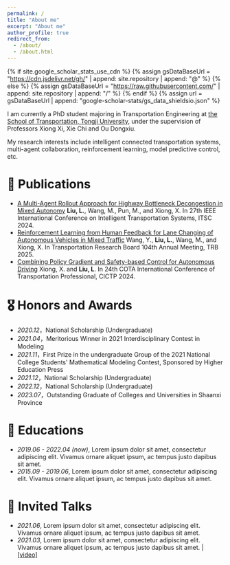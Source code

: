 ```yaml
---
permalink: /
title: "About me"
excerpt: "About me"
author_profile: true
redirect_from: 
  - /about/
  - /about.html
---
```


{% if site.google_scholar_stats_use_cdn %}
{% assign gsDataBaseUrl = "https://cdn.jsdelivr.net/gh/" | append: site.repository | append: "@" %}
{% else %}
{% assign gsDataBaseUrl = "https://raw.githubusercontent.com/" | append: site.repository | append: "/" %}
{% endif %}
{% assign url = gsDataBaseUrl | append: "google-scholar-stats/gs_data_shieldsio.json" %}

<span class='anchor' id='about-me'></span>

I am currently a PhD student majoring in Transportation Engineering  at [the School of Transportation, Tongji University](https://tjjt.tongji.edu.cn/), under the supervision of Professors Xiong Xi, Xie Chi and Ou Dongxiu. 

My research interests include intelligent connected transportation systems, multi-agent collaboration, reinforcement learning, model predictive control, etc.



# 📝 Publications 

- [A Multi-Agent Rollout Approach for Highway Bottleneck Decongestion in Mixed Autonomy](https://ieeexplore.ieee.org/abstract/document/10920050)
 **Liu, L.**, Wang, M., Pun, M., and Xiong, X.
 In 27th IEEE International Conference on Intelligent Transportation Systems, ITSC 2024.
- [Reinforcement Learning from Human Feedback for Lane Changing of Autonomous Vehicles in Mixed Traffic](https://arxiv.org/html/2408.04447)
  Wang, Y., **Liu, L.**, Wang, M., and Xiong, X.
 In Transportation Research Board 104th Annual Meeting, TRB 2025.
- [Combining Policy Gradient and Safety-based Control for Autonomous Driving](https://arxiv.org/abs/1612.00147)
  Xiong, X. and **Liu, L**.
  In 24th COTA International Conference of Transportation Professional, CICTP 2024.


# 🎖 Honors and Awards
- *2020.12*，National Scholarship (Undergraduate)
- *2021.04*，Meritorious Winner in 2021 Interdisciplinary Contest in Modeling
- *2021.11*，First Prize in the undergraduate Group of the 2021 National College Students' Mathematical Modeling Contest, Sponsored by Higher Education Press
- *2021.12*，National Scholarship (Undergraduate)
- *2022.12*，National Scholarship (Undergraduate)
- *2023.07*，Outstanding Graduate of Colleges and Universities in Shaanxi Province


# 📖 Educations
- *2019.06 - 2022.04 (now)*, Lorem ipsum dolor sit amet, consectetur adipiscing elit. Vivamus ornare aliquet ipsum, ac tempus justo dapibus sit amet. 
- *2015.09 - 2019.06*, Lorem ipsum dolor sit amet, consectetur adipiscing elit. Vivamus ornare aliquet ipsum, ac tempus justo dapibus sit amet. 

# 💬 Invited Talks
- *2021.06*, Lorem ipsum dolor sit amet, consectetur adipiscing elit. Vivamus ornare aliquet ipsum, ac tempus justo dapibus sit amet. 
- *2021.03*, Lorem ipsum dolor sit amet, consectetur adipiscing elit. Vivamus ornare aliquet ipsum, ac tempus justo dapibus sit amet.  \| [\[video\]](https://github.com/)


